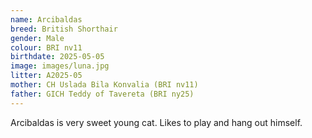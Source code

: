 ```yaml
---
name: Arcibaldas
breed: British Shorthair
gender: Male
colour: BRI nv11
birthdate: 2025-05-05
image: images/luna.jpg
litter: A2025-05
mother: CH Uslada Bila Konvalia (BRI nv11)
father: GICH Teddy of Tavereta (BRI ny25)
---
```


Arcibaldas is very sweet young cat. Likes to play and hang out himself.

